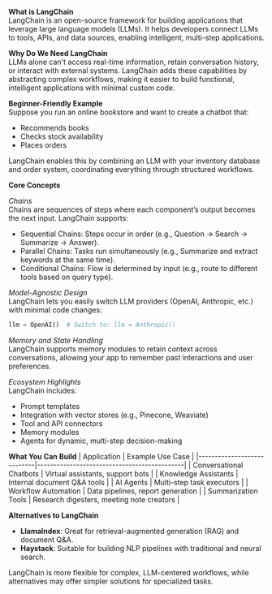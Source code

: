 
**What is LangChain**  
LangChain is an open-source framework for building applications that leverage large language models (LLMs). It helps developers connect LLMs to tools, APIs, and data sources, enabling intelligent, multi-step applications.

**Why Do We Need LangChain**  
LLMs alone can't access real-time information, retain conversation history, or interact with external systems. LangChain adds these capabilities by abstracting complex workflows, making it easier to build functional, intelligent applications with minimal custom code.

**Beginner-Friendly Example**  
Suppose you run an online bookstore and want to create a chatbot that:
- Recommends books
- Checks stock availability
- Places orders

LangChain enables this by combining an LLM with your inventory database and order system, coordinating everything through structured workflows.

**Core Concepts**

*Chains*  
Chains are sequences of steps where each component’s output becomes the next input. LangChain supports:
- Sequential Chains: Steps occur in order (e.g., Question → Search → Summarize → Answer).
- Parallel Chains: Tasks run simultaneously (e.g., Summarize and extract keywords at the same time).
- Conditional Chains: Flow is determined by input (e.g., route to different tools based on query type).

*Model-Agnostic Design*  
LangChain lets you easily switch LLM providers (OpenAI, Anthropic, etc.) with minimal code changes:
```python
llm = OpenAI()  # Switch to: llm = Anthropic()
```

*Memory and State Handling*  
LangChain supports memory modules to retain context across conversations, allowing your app to remember past interactions and user preferences.

*Ecosystem Highlights*  
LangChain includes:
- Prompt templates
- Integration with vector stores (e.g., Pinecone, Weaviate)
- Tool and API connectors
- Memory modules
- Agents for dynamic, multi-step decision-making

**What You Can Build**
| Application                | Example Use Case                            |
|----------------------------|---------------------------------------------|
| Conversational Chatbots    | Virtual assistants, support bots            |
| Knowledge Assistants       | Internal document Q&A tools                 |
| AI Agents                  | Multi-step task executors                   |
| Workflow Automation        | Data pipelines, report generation           |
| Summarization Tools        | Research digesters, meeting note creators   |

**Alternatives to LangChain**
- **LlamaIndex**: Great for retrieval-augmented generation (RAG) and document Q&A.
- **Haystack**: Suitable for building NLP pipelines with traditional and neural search.

LangChain is more flexible for complex, LLM-centered workflows, while alternatives may offer simpler solutions for specialized tasks.
